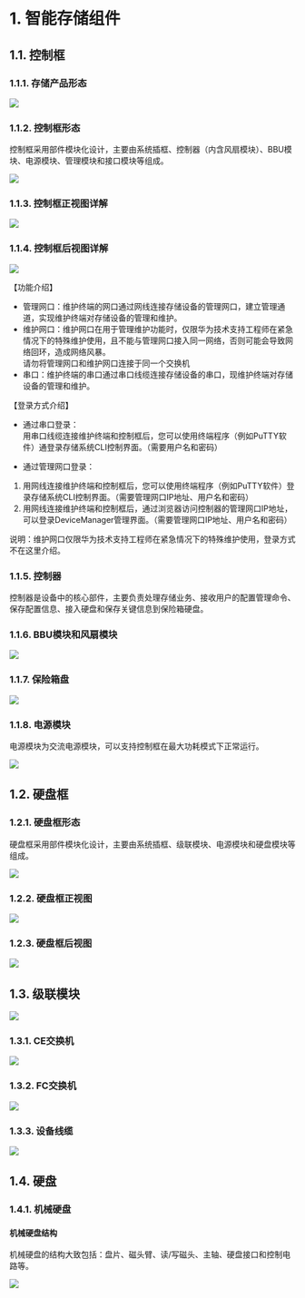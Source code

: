# 1. 智能存储组件
## 1.1. 控制框
### 1.1.1. 存储产品形态
![](https://live.staticflickr.com/65535/50582544521_47cb411675_k.jpg)
         
### 1.1.2. 控制框形态
控制框采用部件模块化设计，主要由系统插框、控制器（内含风扇模块）、BBU模块、电源模块、管理模块和接口模块等组成。
           
![](https://live.staticflickr.com/65535/50581810283_392519ae9c_h.jpg)
        
### 1.1.3. 控制框正视图详解
![](https://live.staticflickr.com/65535/50582666737_96fd09a9d3_k.jpg)
     
### 1.1.4. 控制框后视图详解
![](https://live.staticflickr.com/65535/50582666697_951d8a3ef2_k.jpg)
            
【功能介绍】          
- 管理网口：维护终端的网口通过网线连接存储设备的管理网口，建立管理通道，实现维护终端对存储设备的管理和维护。       
- 维护网口：维护网口在用于管理维护功能时，仅限华为技术支持工程师在紧急情况下的特殊维护使用，且不能与管理网口接入同一网络，否则可能会导致网络回环，造成网络风暴。          
请勿将管理网口和维护网口连接于同一个交换机       
- 串口：维护终端的串口通过串口线缆连接存储设备的串口，现维护终端对存储设备的管理和维护。       

          
【登录方式介绍】       
- 通过串口登录：         
用串口线缆连接维护终端和控制框后，您可以使用终端程序（例如PuTTY软件）通登录存储系统CLI控制界面。（需要用户名和密码）      
      
- 通过管理网口登录：         
1. 用网线连接维护终端和控制框后，您可以使用终端程序（例如PuTTY软件）登录存储系统CLI控制界面。（需要管理网口IP地址、用户名和密码）
2. 用网线连接维护终端和控制框后，通过浏览器访问控制器的管理网口IP地址，可以登录DeviceManager管理界面。（需要管理网口IP地址、用户名和密码）
         
说明：维护网口仅限华为技术支持工程师在紧急情况下的特殊维护使用，登录方式不在这里介绍。
        
### 1.1.5. 控制器
控制器是设备中的核心部件，主要负责处理存储业务、接收用户的配置管理命令、保存配置信息、接入硬盘和保存关键信息到保险箱硬盘。
        
### 1.1.6. BBU模块和风扇模块
![](https://live.staticflickr.com/65535/50582066558_36c26ebb3f_k.jpg)
        
### 1.1.7. 保险箱盘
![](https://live.staticflickr.com/65535/50582802286_f6bc21d1b8_k.jpg)
        
### 1.1.8. 电源模块
电源模块为交流电源模块，可以支持控制框在最大功耗模式下正常运行。
        
![](https://live.staticflickr.com/65535/50582064948_72c6861a66_k.jpg)
        
## 1.2. 硬盘框
### 1.2.1. 硬盘框形态
硬盘框采用部件模块化设计，主要由系统插框、级联模块、电源模块和硬盘模块等组成。
        
![](https://live.staticflickr.com/65535/50582832541_a0b827234f_h.jpg)
       
### 1.2.2. 硬盘框正视图
![](https://live.staticflickr.com/65535/50582850201_9dd641b8f5_h.jpg)
       
### 1.2.3. 硬盘框后视图
![](https://live.staticflickr.com/65535/50582849806_d226a26c2e_h.jpg)
         
## 1.3. 级联模块
![](https://live.staticflickr.com/65535/50582861886_c437af2be8_k.jpg)
        
### 1.3.1. CE交换机
![](https://live.staticflickr.com/65535/50583006347_9c15473ce8_k.jpg)
       
### 1.3.2. FC交换机
![](https://live.staticflickr.com/65535/50583006222_002c4293ea_k.jpg)
        
### 1.3.3. 设备线缆
![](https://live.staticflickr.com/65535/50582886016_09132ebabc_k.jpg)
       
## 1.4. 硬盘
### 1.4.1. 机械硬盘
#### 机械硬盘结构
机械硬盘的结构大致包括：盘片、磁头臂、读/写磁头、主轴、硬盘接口和控制电路等。
          
![](https://live.staticflickr.com/65535/50582904256_a7844b67b6_k.jpg)